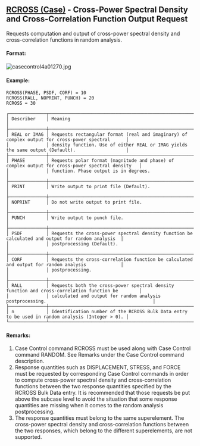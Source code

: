 ## [RCROSS (Case)](https://nexus.hexagon.com/documentationcenter/bundle/MSC_Nastran_2022.4/page/Nastran_Combined_Book/qrg/casecontrol4a/TOC.RCROSS.Case.xhtml) - Cross-Power Spectral Density and Cross-Correlation Function Output Request

Requests computation and output of cross-power spectral density and cross-correlation functions in random analysis.

#### Format:

![casecontrol4a01270.jpg](https://help-be.hexagonmi.com/bundle/MSC_Nastran_2022.4/page/Nastran_Combined_Book/qrg/casecontrol4a/../../../assets/casecontrol4a01270.jpg?_LANG=enus)  

#### Example:

```nastran
RCROSS(PHASE, PSDF, CORF) = 10
RCROSS(RALL, NOPRINT, PUNCH) = 20
RCROSS = 30
```

```text
┌──────────────┬──────────────────────────────────────────────────────────────────────────────────────────────────┐
│ Describer    │ Meaning                                                                                          │
├──────────────┼──────────────────────────────────────────────────────────────────────────────────────────────────┤
│ REAL or IMAG │ Requests rectangular format (real and imaginary) of complex output for cross-power spectral      │
│              │ density function. Use of either REAL or IMAG yields the same output (Default).                   │
├──────────────┼──────────────────────────────────────────────────────────────────────────────────────────────────┤
│ PHASE        │ Requests polar format (magnitude and phase) of complex output for cross-power spectral density   │
│              │ function. Phase output is in degrees.                                                            │
├──────────────┼──────────────────────────────────────────────────────────────────────────────────────────────────┤
│ PRINT        │ Write output to print file (Default).                                                            │
├──────────────┼──────────────────────────────────────────────────────────────────────────────────────────────────┤
│ NOPRINT      │ Do not write output to print file.                                                               │
├──────────────┼──────────────────────────────────────────────────────────────────────────────────────────────────┤
│ PUNCH        │ Write output to punch file.                                                                      │
├──────────────┼──────────────────────────────────────────────────────────────────────────────────────────────────┤
│ PSDF         │ Requests the cross-power spectral density function be calculated and output for random analysis  │
│              │ postprocessing (Default).                                                                        │
├──────────────┼──────────────────────────────────────────────────────────────────────────────────────────────────┤
│ CORF         │ Requests the cross-correlation function be calculated and output for random analysis             │
│              │ postprocessing.                                                                                  │
├──────────────┼──────────────────────────────────────────────────────────────────────────────────────────────────┤
│ RALL         │ Requests both the cross-power spectral density function and cross-correlation function be        │
│              │ calculated and output for random analysis postprocessing.                                        │
├──────────────┼──────────────────────────────────────────────────────────────────────────────────────────────────┤
│ n            │ Identification number of the RCROSS Bulk Data entry to be used in random analysis (Integer > 0). │
└──────────────┴──────────────────────────────────────────────────────────────────────────────────────────────────┘
```

#### Remarks:

1. Case Control command RCROSS must be used along with Case Control command RANDOM. See Remarks under the   Case Control command description.
2. Response quantities such as DISPLACEMENT, STRESS, and FORCE must be requested by corresponding Case Control commands in order to compute cross-power spectral density and cross-correlation functions between the two response quantities specified by the RCROSS Bulk Data entry. It is recommended that those requests be put above the subcase level to avoid the situation that some response quantities are missing when it comes to the random analysis postprocessing.
3. The response quantities must belong to the same superelement. The cross-power spectral density and cross-correlation functions between the two responses, which belong to the different superelements, are not supported.
